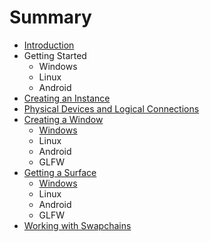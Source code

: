 # Summary

* [Introduction](README.md)
* Getting Started
   * Windows
   * Linux
   * Android
* [Creating an Instance](chap2/creating_an_instance.md)
* [Physical Devices and Logical Connections](chap3/physical_devices_and_logical_connections.md)
* [Creating a Window](chap4/creating_a_window.md)
   * [Windows](chap4/windows.md)
   * Linux
   * Android
   * GLFW
* [Getting a Surface](chap5/getting_a_surface.md)
   * [Windows](chap5/windows.md)
   * Linux
   * Android
   * GLFW
* [Working with Swapchains](chap6/working_with_swapchains.md)

